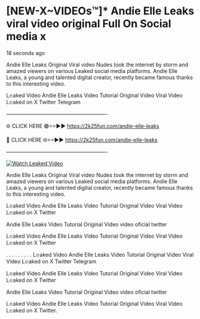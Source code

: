 # [NEW-X~VIDEOs™]* Andie Elle Leaks viral video original Full On Social media x

18 seconds ago

Andie Elle Leaks Original Viral video Nudes took the internet by storm and amazed viewers on various Leaked social media platforms. Andie Elle Leaks, a young and talented digital creator, recently became famous thanks to this interesting video.

L𝚎aked Video Andie Elle Leaks Video Tutorial Original Video Viral Video L𝚎aked on X Twitter Telegram

———————————————————-

🌐 CLICK HERE 🟢==►► https://2k25fun.com/andie-elle-leaks

🔴 CLICK HERE 🌐==►► https://2k25fun.com/andie-elle-leaks

———————————————————-

[![Watch Leaked Video](https://miro.medium.com/v2/resize:fit:828/format:webp/1*cilzJN44JGOrTw9NJCrNHA.gif "Watch Leaked Video")](https://2k25fun.com/andie-elle-leaks)

Andie Elle Leaks Original Viral video Nudes took the internet by storm and amazed viewers on various Leaked social media platforms. Andie Elle Leaks, a young and talented digital creator, recently became famous thanks to this interesting video.

L𝚎aked Video Andie Elle Leaks Video Tutorial Original Video Viral Video L𝚎aked on X Twitter

Andie Elle Leaks Video Tutorial Original Video video oficial twitter

L𝚎aked Video Andie Elle Leaks Video Tutorial Original Video Viral Video L𝚎aked on X Twitter

. . . . . . . . . L𝚎aked Video Andie Elle Leaks Video Tutorial Original Video Viral Video L𝚎aked on X Twitter Telegram

L𝚎aked Video Andie Elle Leaks Video Tutorial Original Video Viral Video L𝚎aked on X Twitter

Andie Elle Leaks Video Tutorial Original Video video oficial twitter

L𝚎aked Video Andie Elle Leaks Video Tutorial Original Video Viral Video L𝚎aked on X Twitter.